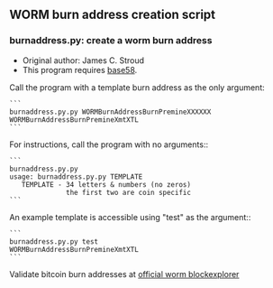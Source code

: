 ## WORM burn address creation script

### burnaddress.py: create a worm burn address

  - Original author: James C. Stroud
  - This program requires [base58](https://pypi.python.org/pypi/base58/0.2.1).

Call the program with a template burn address as the only argument:

    ```
    burnaddress.py.py WORMBurnAddressBurnPremineXXXXXX
    WORMBurnAddressBurnPremineXmtXTL
    ```

For instructions, call the program with no arguments::

    ```
    burnaddress.py.py
    usage: burnaddress.py.py TEMPLATE
       TEMPLATE - 34 letters & numbers (no zeros)
                  the first two are coin specific
    ```

An example template is accessible using "test" as the argument::

    ```
    burnaddress.py.py test
    WORMBurnAddressBurnPremineXmtXTL
    ```

Validate bitcoin burn addresses at [official worm blockexplorer](https://explorer.worm.com/address/)

